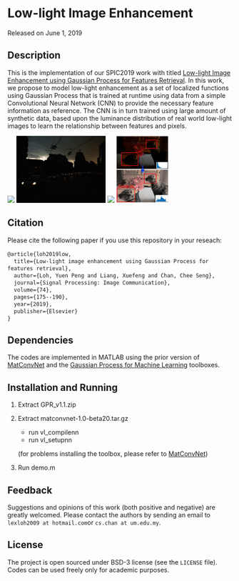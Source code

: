 # Low-light Image Enhancement

Released on June 1, 2019

## Description

This is the implementation of our SPIC2019 work with titled [Low-light Image Enhancement using Gaussian Process for Features Retrieval](http://cs-chan.com/doc/SPIC2019.pdf). In this work, we propose to model low-light enhancement as a set of localized functions using Gaussian Process that is trained at runtime using data from a simple Convolutional Neural Network (CNN) to provide the necessary feature information as reference. The CNN is in turn trained using large amount of synthetic data,
based upon the luminance distribution of real world low-light images to learn the relationship between features and pixels. 

<img src="2015_00003.gif" height="150" > <img src="2015_02446.gif" height="150" > <img src="2015_06400.gif" height="150" >
<img src="SPIC.gif" height="150" >

## Citation

Please cite the following paper if you use this repository in your reseach:
```
@article{loh2019low,
  title={Low-light image enhancement using Gaussian Process for features retrieval},
  author={Loh, Yuen Peng and Liang, Xuefeng and Chan, Chee Seng},
  journal={Signal Processing: Image Communication},
  volume={74},
  pages={175--190},
  year={2019},
  publisher={Elsevier}
}
```

## Dependencies

The codes are implemented in MATLAB using the prior version of [MatConvNet](http://www.vlfeat.org/matconvnet/) and the [Gaussian Process for Machine Learning](http://www.gaussianprocess.org/gpml/code/matlab/doc/index.html) toolboxes.

## Installation and Running

1. Extract GPR_v1.1.zip

2. Extract matconvnet-1.0-beta20.tar.gz
   - run vl_compilenn
   - run vl_setupnn
   
   (for problems installing the toolbox, please refer to [MatConvNet](http://www.vlfeat.org/matconvnet/))

3. Run demo.m

## Feedback
Suggestions and opinions of this work (both positive and negative) are greatly welcomed. Please contact the authors by sending an email to
`lexloh2009 at hotmail.com`or `cs.chan at um.edu.my`.

## License
The project is open sourced under BSD-3 license (see the ``` LICENSE ``` file). Codes can be used freely only for academic purposes.
